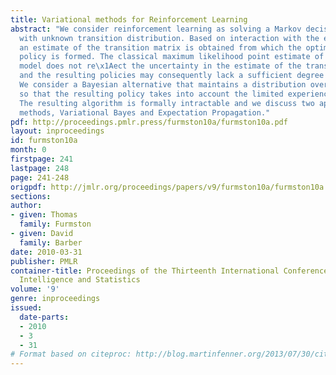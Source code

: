 ```yaml
---
title: Variational methods for Reinforcement Learning
abstract: "We consider reinforcement learning as solving a Markov decision process
  with unknown transition distribution. Based on interaction with the environment,
  an estimate of the transition matrix is obtained from which the optimal decision
  policy is formed. The classical maximum likelihood point estimate of the transition
  model does not re\x1Aect the uncertainty in the estimate of the transition model
  and the resulting policies may consequently lack a sufficient degree of exploration.
  We consider a Bayesian alternative that maintains a distribution over the transition
  so that the resulting policy takes into account the limited experience of the environment.
  The resulting algorithm is formally intractable and we discuss two approximate solution
  methods, Variational Bayes and Expectation Propagation."
pdf: http://proceedings.pmlr.press/furmston10a/furmston10a.pdf
layout: inproceedings
id: furmston10a
month: 0
firstpage: 241
lastpage: 248
page: 241-248
origpdf: http://jmlr.org/proceedings/papers/v9/furmston10a/furmston10a.pdf
sections: 
author:
- given: Thomas
  family: Furmston
- given: David
  family: Barber
date: 2010-03-31
publisher: PMLR
container-title: Proceedings of the Thirteenth International Conference on Artificial
  Intelligence and Statistics
volume: '9'
genre: inproceedings
issued:
  date-parts:
  - 2010
  - 3
  - 31
# Format based on citeproc: http://blog.martinfenner.org/2013/07/30/citeproc-yaml-for-bibliographies/
---
```

